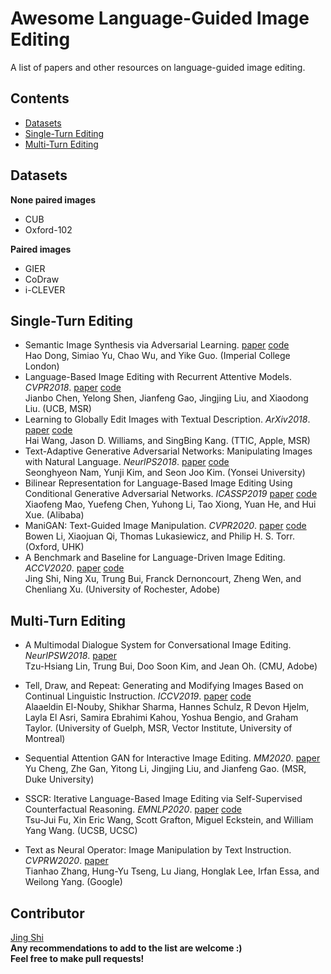 # Awesome Language-Guided Image Editing

A list of papers and other resources on language-guided image editing.

## Contents

- [Datasets](#Datasets)
- [Single-Turn Editing](#Single-Turn-Editing)
- [Multi-Turn Editing](#Multi-Turn-Editing)

## Datasets

**None paired images**

- CUB
- Oxford-102

**Paired images**

- GIER
- CoDraw
- i-CLEVER

## Single-Turn Editing

- Semantic Image Synthesis via Adversarial Learning. [paper](http://arxiv.org/abs/1707.06873) [code](https://github.com/woozzu/dong_iccv_2017) <br>Hao Dong, Simiao Yu, Chao Wu, and Yike Guo. (Imperial College London)
- Language-Based Image Editing with Recurrent Attentive Models. *CVPR2018*. [paper](http://arxiv.org/abs/1711.06288) [code](https://github.com/Jianbo-Lab/LBIE) <br>Jianbo Chen, Yelong Shen, Jianfeng Gao, Jingjing Liu, and Xiaodong Liu. (UCB, MSR)
- Learning to Globally Edit Images with Textual Description. *ArXiv2018*. [paper](http://arxiv.org/abs/1810.05786) [code](https://github.com/sohuren/Img_edit_with_text)<br>
  Hai Wang, Jason D. Williams, and SingBing Kang. (TTIC, Apple, MSR)
- Text-Adaptive Generative Adversarial Networks: Manipulating Images with Natural Language. *NeurlPS2018*. [paper](http://arxiv.org/abs/1810.11919) [code](https://github.com/woozzu/tagan)<br>
  Seonghyeon Nam, Yunji Kim, and Seon Joo Kim. (Yonsei University)
- Bilinear Representation for Language-Based Image Editing Using Conditional Generative Adversarial Networks. *ICASSP2019* [paper](https://doi.org/10.1109/ICASSP.2019.8683008) [code](https://github.com/vtddggg/BilinearGAN_for_LBIE)<br>
  Xiaofeng Mao, Yuefeng Chen, Yuhong Li, Tao Xiong, Yuan He, and Hui Xue. (Alibaba)
- ManiGAN: Text-Guided Image Manipulation. *CVPR2020*. [paper](http://arxiv.org/abs/1912.06203) [code](https://github.com/mrlibw/ManiGAN)<br>
  Bowen Li, Xiaojuan Qi, Thomas Lukasiewicz, and Philip H. S. Torr. (Oxford, UHK)
- A Benchmark and Baseline for Language-Driven Image Editing. *ACCV2020*. [paper](http://arxiv.org/abs/2010.02330) [code](https://github.com/jshi31/LDIE_ACCV)<br>
  Jing Shi, Ning Xu, Trung Bui, Franck Dernoncourt, Zheng Wen, and Chenliang Xu. (University of Rochester, Adobe)

## Multi-Turn Editing

- A Multimodal Dialogue System for Conversational Image Editing. *NeurIPSW2018*. [paper](http://arxiv.org/abs/2002.06484) <br>
  Tzu-Hsiang Lin, Trung Bui, Doo Soon Kim, and Jean Oh. (CMU, Adobe)
- Tell, Draw, and Repeat: Generating and Modifying Images Based on Continual Linguistic Instruction. *ICCV2019*. [paper](https://doi.org/10.1109/ICCV.2019.01040) [code](https://github.com/Maluuba/GeNeVA)<br>
  Alaaeldin El-Nouby, Shikhar Sharma, Hannes Schulz, R Devon Hjelm, Layla El Asri, Samira Ebrahimi Kahou, Yoshua Bengio, and Graham Taylor. (University of Guelph, MSR, Vector Institute, University of Montreal)

- Sequential Attention GAN for Interactive Image Editing. *MM2020*. [paper](http://arxiv.org/abs/1812.08352)<br>
  Yu Cheng, Zhe Gan, Yitong Li, Jingjing Liu, and Jianfeng Gao. (MSR, Duke University)

- SSCR: Iterative Language-Based Image Editing via Self-Supervised Counterfactual Reasoning. *EMNLP2020*. [paper](http://arxiv.org/abs/2009.09566) [code](https://github.com/tsujuifu/pytorch_sscr)<br>
  Tsu-Jui Fu, Xin Eric Wang, Scott Grafton, Miguel Eckstein, and William Yang Wang. (UCSB, UCSC)

- Text as Neural Operator: Image Manipulation by Text Instruction. *CVPRW2020*. [paper<br>](http://arxiv.org/abs/2008.04556)
  Tianhao Zhang, Hung-Yu Tseng, Lu Jiang, Honglak Lee, Irfan Essa, and Weilong Yang. (Google)

## Contributor 

[Jing Shi](https://www.cs.rochester.edu/u/jshi31/) <br>**Any recommendations to add to the list are welcome :)**<br>
**Feel free to make pull requests!**

